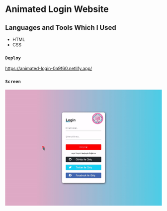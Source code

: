# Animated Login Website

## Languages and Tools Which I Used
- HTML
- CSS

### `Deploy`
https://animated-login-0a9f60.netlify.app/

### `Screen`
![](screen.gif)